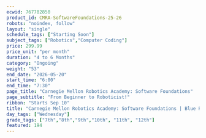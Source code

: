```yaml
---
ecwid: 767782850
product_id: CMRA-SoftwareFoundations-25-26
robots: "noindex, follow"
layout: "single"
schedule_tags: ["Starting Soon"]
subject_tags: ["Robotics","Computer Coding"]
price: 299.99
price_unit: "per month"
duration: "4 to 6 Months"
category: "Ongoing"
weight: "53"
end_date: "2026-05-20"
start_time: "6:00"
end_time: "7:30"
page_title: "Carnegie Mellon Robotics Academy: Software Foundations"
page_subtitle: "From Beginner to Roboticist!"
ribbon: "Starts Sep 10"
title: "Carnegie Mellon Robotics Academy: Software Foundations | Blue Ridge Boost"
day_tags: ["Wednesday"]
grade_tags: ["7th","8th","9th","10th", "11th", "12th"]
featured: 194
---
```

